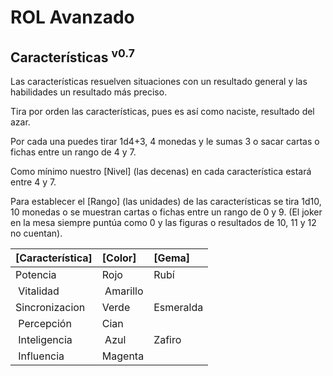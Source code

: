 # ROL Avanzado
## Características <sup>v0.7</sup>

Las características resuelven situaciones con un resultado general y las habilidades un resultado más preciso.

Tira por orden las características, pues es así como naciste, resultado del azar.

Por cada una puedes tirar 1d4+3, 4 monedas y le sumas 3 o sacar cartas o fichas entre un rango de 4 y 7.

Como mínimo nuestro [Nivel] (las decenas) en cada característica estará entre 4 y 7.

Para establecer el [Rango] (las unidades) de las características se tira 1d10, 10 monedas o se muestran cartas o fichas entre un rango de 0 y 9. (El joker en la mesa siempre puntúa como 0 y las figuras o resultados de 10, 11 y 12 no cuentan).

| [Característica] | [Color]  | [Gema]    |
| :--------------- | :------- | :-------- |
| Potencia         | Rojo     | Rubí      |
| Vitalidad        | Amarillo |           |
| Sincronizacion   | Verde    | Esmeralda |
| Percepción       | Cian     |           |
| Inteligencia     | Azul     | Zafiro    |
| Influencia       | Magenta  |           |
